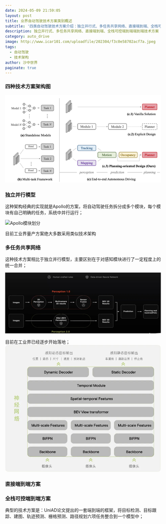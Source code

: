 ```yaml
---
date: 2024-05-09 21:59:05
layout: post
title: 业界自动驾驶技术方案类别概述
subtitle: '四类自动驾驶技术方案介绍：独立并行式、多任务共享网络、直接端到端、全栈可控端到端'
description: 独立并行式、多任务共享网络、直接端到端、全栈可控端到端端到端技术方案
category: auto_drive
image: http://www.icar101.com/uploadfile/202304/f3c0e58702acf7a.jpeg
tags:
  - 自动驾驶
  - 技术架构
author: 沙中世界
paginate: true
---
```


### 四种技术方案架构图
![四种技术方案架构图](/post_images/auto_drive/自动驾驶技术方案架构.png)

### 独立并行模型
这种架构经典的实现就是Apollo的方案，将自动驾驶任务拆分成多个模块，每个模块有自己明确的任务，系统中并行运行；

![Apollo模块划分](https://bce.bdstatic.com/doc/Apollo-Homepage-Document/Apollo_Beta_Doc/image_760538e.png)

目前工业界量产方案绝大多数采用类似技术架构

### 多任务共享网络
这种技术方案相比于独立并行模型，主要区别在于对感知模块进行了一定程度上的统一合并；

![自动驾驶感知技术](/post_images/auto_drive/小鹏XNET感知升级.png)

目前在工业界已经逐步开始落地；
![自动驾驶感知技术](/post_images/auto_drive/感知技术路线发展.jpg)

### 直接端到端方案


### 全栈可控端到端方案
典型的技术方案是：UniAD论文提出的一套端到端的框架，将目标检测、目标跟踪、建图、轨迹预测、栅格预测、路径规划六项任务整合到一个模型中；